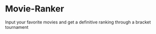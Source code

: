 # Movie-Ranker
Input your favorite movies and get a definitive ranking through a bracket tournament

